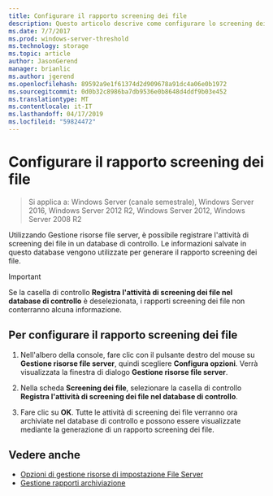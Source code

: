 ```yaml
---
title: Configurare il rapporto screening dei file
description: Questo articolo descrive come configurare lo screening dei file per generare il rapporto screening dei file
ms.date: 7/7/2017
ms.prod: windows-server-threshold
ms.technology: storage
ms.topic: article
author: JasonGerend
manager: brianlic
ms.author: jgerend
ms.openlocfilehash: 89592a9e1f61374d2d909678a91dc4a06e0b1972
ms.sourcegitcommit: 0d0b32c8986ba7db9536e0b8648d4ddf9b03e452
ms.translationtype: MT
ms.contentlocale: it-IT
ms.lasthandoff: 04/17/2019
ms.locfileid: "59824472"
---
```

# <a name="configure-file-screen-audit"></a>Configurare il rapporto screening dei file

> Si applica a: Windows Server (canale semestrale), Windows Server 2016, Windows Server 2012 R2, Windows Server 2012, Windows Server 2008 R2

Utilizzando Gestione risorse file server, è possibile registrare l'attività di screening dei file in un database di controllo. Le informazioni salvate in questo database vengono utilizzate per generare il rapporto screening dei file.

> [!Important]
> Se la casella di controllo **Registra l'attività di screening dei file nel database di controllo** è deselezionata, i rapporti screening dei file non conterranno alcuna informazione.

## <a name="to-configure-file-screen-audit"></a>Per configurare il rapporto screening dei file

1.  Nell'albero della console, fare clic con il pulsante destro del mouse su **Gestione risorse file server**, quindi scegliere **Configura opzioni**. Verrà visualizzata la finestra di dialogo **Gestione risorse file server**.

2.  Nella scheda **Screening dei file**, selezionare la casella di controllo **Registra l'attività di screening dei file nel database di controllo**.

3.  Fare clic su **OK**. Tutte le attività di screening dei file verranno ora archiviate nel database di controllo e possono essere visualizzate mediante la generazione di un rapporto screening dei file.

## <a name="see-also"></a>Vedere anche

-   [Opzioni di gestione risorse di impostazione File Server](setting-file-server-resource-manager-options.md)
-   [Gestione rapporti archiviazione](storage-reports-management.md)